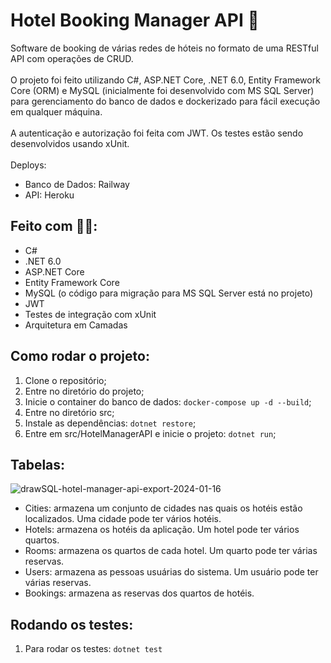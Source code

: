 # Hotel Booking Manager API 🏨
Software de booking de várias redes de hóteis no formato de uma RESTful API com operações de CRUD.
<br><br>
O projeto foi feito utilizando C#, ASP.NET Core, .NET 6.0, Entity Framework Core (ORM) e MySQL (inicialmente foi desenvolvido com MS SQL Server) para gerenciamento do banco de dados e dockerizado para fácil execução em qualquer máquina.<br><br>
A autenticação e autorização foi feita com JWT. Os testes estão sendo desenvolvidos usando xUnit.<br><br>
Deploys:
- Banco de Dados: Railway
- API: Heroku


## Feito com 👨‍💻:
- C#
- .NET 6.0
- ASP.NET Core
- Entity Framework Core
- MySQL (o código para migração para MS SQL Server está no projeto)
- JWT
- Testes de integração com xUnit
- Arquitetura em Camadas

## Como rodar o projeto:
1)  Clone o repositório;
2)  Entre no diretório do projeto;
3)  Inicie o container do banco de dados: `docker-compose up -d --build`;
4)  Entre no diretório src;
5)  Instale as dependências: `dotnet restore`;
6)  Entre em src/HotelManagerAPI e inicie o projeto: `dotnet run`;

## Tabelas:
![drawSQL-hotel-manager-api-export-2024-01-16](https://github.com/leomartinsdev/hotel-booking-manager-api/assets/117598788/0ee92086-8d1e-4824-85a6-718bc43b8780)
- Cities: armazena um conjunto de cidades nas quais os hotéis estão localizados. Uma cidade pode ter vários hotéis.
- Hotels: armazena os hotéis da aplicação. Um hotel pode ter vários quartos.
- Rooms: armazena os quartos de cada hotel. Um quarto pode ter várias reservas.
- Users: armazena as pessoas usuárias do sistema. Um usuário pode ter várias reservas.
- Bookings: armazena as reservas dos quartos de hotéis.
  
## Rodando os testes:
1)  Para rodar os testes: `dotnet test`
